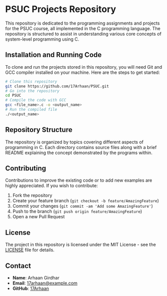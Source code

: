 
# PSUC Projects Repository

This repository is dedicated to the programming assignments and projects for the PSUC course, all implemented in the C programming language. The repository is structured to assist in understanding various core concepts of system-level programming using C.

## Installation and Running Code

To clone and run the projects stored in this repository, you will need Git and GCC compiler installed on your machine. Here are the steps to get started:

```bash
# Clone this repository
git clone https://github.com/17Arhaan/PSUC.git
# Go into the repository
cd PSUC
# Compile the code with GCC
gcc <file_name>.c -o <output_name>
# Run the compiled file
./<output_name>
```

## Repository Structure

The repository is organized by topics covering different aspects of programming in C. Each directory contains source files along with a brief README explaining the concept demonstrated by the programs within.

## Contributing

Contributions to improve the existing code or to add new examples are highly appreciated. If you wish to contribute:

1. Fork the repository
2. Create your feature branch (`git checkout -b feature/AmazingFeature`)
3. Commit your changes (`git commit -am 'Add some AmazingFeature'`)
4. Push to the branch (`git push origin feature/AmazingFeature`)
5. Open a new Pull Request

## License

The project in this repository is licensed under the MIT License - see the [LICENSE](LICENSE) file for details.

## Contact

- **Name**: Arhaan Girdhar
- **Email**: [17arhaan@example.com](mailto:arhaan.girdhar@example.com)
- **GitHub**: [17Arhaan](https://github.com/17Arhaan)
